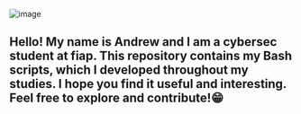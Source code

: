 ![image](https://github.com/user-attachments/assets/300c0d3d-9b13-4a71-9484-096682573396)

## Hello! My name is Andrew and I am a cybersec student at fiap. This repository contains my Bash scripts, which I developed throughout my studies. I hope you find it useful and interesting. Feel free to explore and contribute!😁
